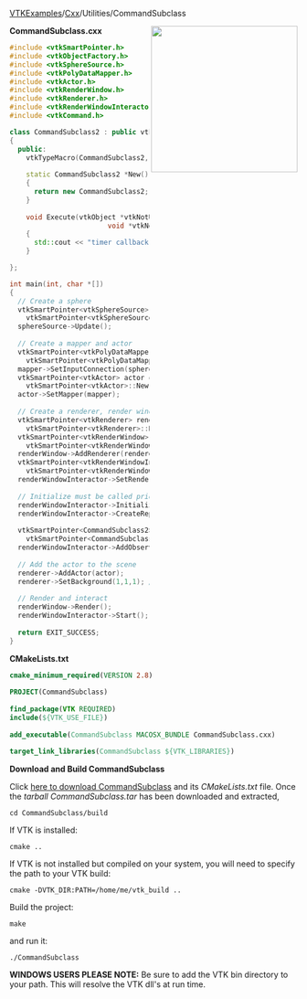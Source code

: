 [VTKExamples](/index/)/[Cxx](/Cxx)/Utilities/CommandSubclass

<img align="right" src="https://github.com/lorensen/VTKExamples/blob/gh-pages/Testing/Baseline/Utilities/TestCommandSubclass.png?raw=true" width="256" />

**CommandSubclass.cxx**
```c++
#include <vtkSmartPointer.h>
#include <vtkObjectFactory.h>
#include <vtkSphereSource.h>
#include <vtkPolyDataMapper.h>
#include <vtkActor.h>
#include <vtkRenderWindow.h>
#include <vtkRenderer.h>
#include <vtkRenderWindowInteractor.h>
#include <vtkCommand.h>

class CommandSubclass2 : public vtkCommand
{
  public:
    vtkTypeMacro(CommandSubclass2, vtkCommand);
    
    static CommandSubclass2 *New()
    {
      return new CommandSubclass2;
    }
        
    void Execute(vtkObject *vtkNotUsed(caller), unsigned long vtkNotUsed(eventId), 
                        void *vtkNotUsed(callData))
    {
      std::cout << "timer callback" << std::endl;
    }

};

int main(int, char *[])
{
  // Create a sphere
  vtkSmartPointer<vtkSphereSource> sphereSource = 
    vtkSmartPointer<vtkSphereSource>::New();
  sphereSource->Update();
  
  // Create a mapper and actor
  vtkSmartPointer<vtkPolyDataMapper> mapper = 
    vtkSmartPointer<vtkPolyDataMapper>::New();
  mapper->SetInputConnection(sphereSource->GetOutputPort());
  vtkSmartPointer<vtkActor> actor = 
    vtkSmartPointer<vtkActor>::New();
  actor->SetMapper(mapper);
 
  // Create a renderer, render window, and interactor
  vtkSmartPointer<vtkRenderer> renderer = 
    vtkSmartPointer<vtkRenderer>::New();
  vtkSmartPointer<vtkRenderWindow> renderWindow = 
    vtkSmartPointer<vtkRenderWindow>::New();
  renderWindow->AddRenderer(renderer);
  vtkSmartPointer<vtkRenderWindowInteractor> renderWindowInteractor = 
    vtkSmartPointer<vtkRenderWindowInteractor>::New();
  renderWindowInteractor->SetRenderWindow(renderWindow);
  
  // Initialize must be called prior to creating timer events.
  renderWindowInteractor->Initialize();
  renderWindowInteractor->CreateRepeatingTimer(500);
  
  vtkSmartPointer<CommandSubclass2> timerCallback = 
    vtkSmartPointer<CommandSubclass2>::New();
  renderWindowInteractor->AddObserver ( vtkCommand::TimerEvent, timerCallback );
  
  // Add the actor to the scene
  renderer->AddActor(actor);
  renderer->SetBackground(1,1,1); // Background color white
 
  // Render and interact
  renderWindow->Render();
  renderWindowInteractor->Start();
  
  return EXIT_SUCCESS;
}
```
**CMakeLists.txt**
```cmake
cmake_minimum_required(VERSION 2.8)
 
PROJECT(CommandSubclass)
 
find_package(VTK REQUIRED)
include(${VTK_USE_FILE})
 
add_executable(CommandSubclass MACOSX_BUNDLE CommandSubclass.cxx)
 
target_link_libraries(CommandSubclass ${VTK_LIBRARIES})
```

**Download and Build CommandSubclass**

Click [here to download CommandSubclass](https://github.com/lorensen/VTKWikiExamplesTarballs/raw/master/CommandSubclass.tar) and its *CMakeLists.txt* file.
Once the *tarball CommandSubclass.tar* has been downloaded and extracted,
```
cd CommandSubclass/build 
```
If VTK is installed:
```
cmake ..
```
If VTK is not installed but compiled on your system, you will need to specify the path to your VTK build:
```
cmake -DVTK_DIR:PATH=/home/me/vtk_build ..
```
Build the project:
```
make
```
and run it:
```
./CommandSubclass
```
**WINDOWS USERS PLEASE NOTE:** Be sure to add the VTK bin directory to your path. This will resolve the VTK dll's at run time.

